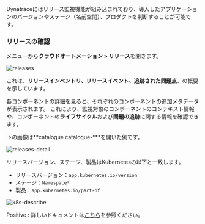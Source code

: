 <!-- Release monitoring -->

Dynatraceにはリリース監視機能が組み込まれており、導入したアプリケーションのバージョンやステージ（名前空間）、プロダクトを判断することが可能です。

### リリースの確認

メニューから**クラウドオートメーション > リリース**を開きます。

![releases](../assets/cloud-observe/jp/releases.png)

これは、**リリースインベントリ、リリースイベント、追跡された問題点**、の概要を示しています。

各コンポーネントの詳細を見ると、それぞれのコンポーネントの追加メタデータが表示されます。
これにより、監視対象のコンポーネントのコンテキスト情報や、コンポーネントの**ライフサイクル**および**問題の追跡**に関する情報を確認できます。

下の画像は**catalogue catalogue-\***を開いた例です。

![releases-detail](../assets/cloud-observe/jp/releases-detail.png)

リリースバージョン、ステージ、製品はKubernetesの以下と一致します。

* リリースバージョン：`app.kubernetes.io/version`
* ステージ：`Namespace*`
* 製品：`app.kubernetes.io/part-of`

![k8s-describe](../assets/cloud-observe/jp/k8s-describe.png)

Positive
: 詳しいドキュメントは[こちら](https://www.dynatrace.com/support/help/shortlink/release-hub)を参照ください。

